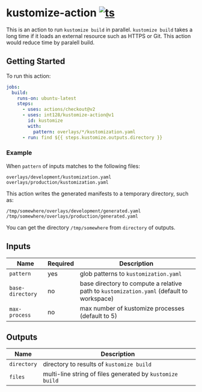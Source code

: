 # kustomize-action [![ts](https://github.com/int128/kustomize-action/actions/workflows/ts.yaml/badge.svg)](https://github.com/int128/kustomize-action/actions/workflows/ts.yaml)

This is an action to run `kustomize build` in parallel.
`kustomize build` takes a long time if it loads an external resource such as HTTPS or Git.
This action would reduce time by paralell build.


## Getting Started

To run this action:

```yaml
jobs:
  build:
    runs-on: ubuntu-latest
    steps:
      - uses: actions/checkout@v2
      - uses: int128/kustomize-action@v1
        id: kustomize
        with:
          pattern: overlays/*/kustomization.yaml
      - run: find ${{ steps.kustomize.outputs.directory }}
```

### Example

When `pattern` of inputs matches to the following files:

```
overlays/development/kustomization.yaml
overlays/production/kustomization.yaml
```

This action writes the generated manifests to a temporary directory, such as:

```
/tmp/somewhere/overlays/development/generated.yaml
/tmp/somewhere/overlays/production/generated.yaml
```

You can get the directory `/tmp/somewhere` from `directory` of outputs.


## Inputs

| Name | Required | Description
|------|----------|------------
| `pattern` | yes | glob patterns to `kustomization.yaml`
| `base-directory` | no | base directory to compute a relative path to `kustomization.yaml` (default to workspace)
| `max-process` | no | max number of kustomize processes (default to 5)


## Outputs

| Name | Description
|------|------------
| `directory` | directory to results of `kustomize build`
| `files` | multi-line string of files generated by `kustomize build`
